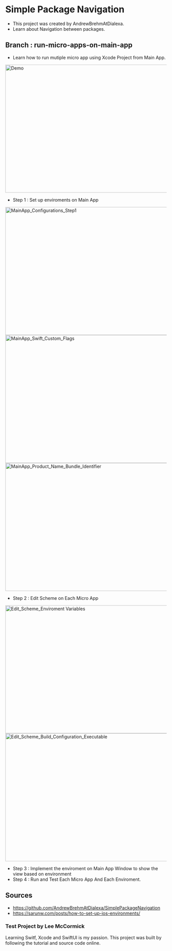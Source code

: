 # Simple Package Navigation
- This project was created by AndrewBrehmAtDialexa.
- Learn about Navigation between packages.

## Branch : run-micro-apps-on-main-app 
- Learn how to run mutiple micro app using Xcode Project from Main App.
  
<img width="700" height="400" alt="Demo" src="https://github.com/leemccormick/SimplePackageNavigation/assets/57606580/1f5b5069-1e74-45d1-85a4-9808ed77f54e">

- Step 1 : Set up enviroments on Main App
  
<img width="600" height="400" alt="MainApp_Configurations_Step1" src="https://github.com/leemccormick/SimplePackageNavigation/assets/57606580/f8f0bde2-eec2-4b0c-9c73-297d036f4f5b">

<img width="600" height="400" alt="MainApp_Swift_Custom_Flags" src="https://github.com/leemccormick/SimplePackageNavigation/assets/57606580/f9458843-fb86-4abb-b7f0-2189034f82ee">

<img width="600" height="400" alt="MainApp_Product_Name_Bundle_Identifier" src="https://github.com/leemccormick/SimplePackageNavigation/assets/57606580/be2b73b0-cc73-4dff-8772-2eca315e0b5a">

- Step 2 : Edit Scheme on Each Micro App
  
<img width="600" height="400" alt="Edit_Scheme_Enviroment Variables" src="https://github.com/leemccormick/SimplePackageNavigation/assets/57606580/1598b261-3128-47b0-a33b-d550498a2646">

<img width="600" height="400" alt="Edit_Scheme_Build_Configuration_Executable" src="https://github.com/leemccormick/SimplePackageNavigation/assets/57606580/b77f4355-0c91-4913-b420-629756044bf3">

- Step 3 : Implement the enviroment on Main App Window to show the view based on environment
- Step 4 : Run and Test Each Micro App And Each Enviroment.

## Sources
- https://github.com/AndrewBrehmAtDialexa/SimplePackageNavigation
- https://sarunw.com/posts/how-to-set-up-ios-environments/
 
### Test Project by Lee McCormick
Learning Switf, Xcode and SwiftUI is my passion. This project was built by following the tutorial and source code online.
